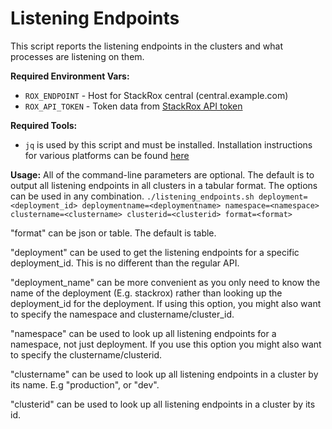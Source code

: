 # Listening Endpoints

This script reports the listening endpoints in the clusters and what processes are listening on them.

**Required Environment Vars:**

* `ROX_ENDPOINT` - Host for StackRox central (central.example.com)
* `ROX_API_TOKEN` - Token data from [StackRox API token](https://docs.openshift.com/acs/3.74/cli/getting-started-cli.html#cli-authentication_cli-getting-started)

**Required Tools:**

* `jq` is used by this script and must be installed.  Installation instructions for various platforms can be found [here](https://stedolan.github.io/jq/download/)

**Usage:**
All of the command-line parameters are optional. The default is to output all listening endpoints in all clusters in a tabular format. The options can be used in any combination.
`./listening_endpoints.sh deployment=<deployment_id> deploymentname=<deploymentname> namespace=<namespace> clustername=<clustername> clusterid=<clusterid> format=<format>`

"format" can be json or table. The default is table.

"deployment" can be used to get the listening endpoints for a specific deployment_id. This is no different than the regular API.

"deployment_name" can be more convenient as you only need to know the name of the deployment (E.g. stackrox) rather than looking up the deployment_id for the deployment.
If using this option, you might also want to specify the namespace and clustername/cluster_id.

"namespace" can be used to look up all listening endpoints for a namespace, not just deployment. If you use this option you might also want to specify the clustername/clusterid.

"clustername" can be used to look up all listening endpoints in a cluster by its name. E.g "production", or "dev".

"clusterid" can be used to look up all listening endpoints in a cluster by its id.
